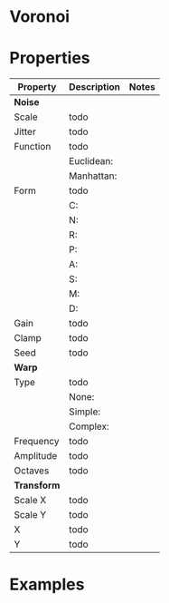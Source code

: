 # Voronoi


# Properties


| Property | Description | Notes | 
| -------- | ----------- | ----- |
| **Noise** |  | | 
| Scale | todo | |
| Jitter | todo | |
| Function | todo | |
| | Euclidean: <desc> | |
| | Manhattan: <desc> | |
| Form | todo | |
| | C: <desc> | |
| | N: <desc> | |
| | R: <desc> | |
| | P: <desc> | |
| | A: <desc> | |
| | S: <desc> | |
| | M: <desc> | |
| | D: <desc> | |
| Gain | todo | |
| Clamp | todo | |
| Seed | todo | |
| **Warp** |  | | 
| Type | todo | |
| | None: <desc> | |
| | Simple: <desc> | |
| | Complex: <desc> | |
| Frequency | todo | |
| Amplitude | todo | |
| Octaves | todo | |
| **Transform** |  | | 
| Scale X | todo | |
| Scale Y | todo | |
| X | todo | |
| Y | todo | |




# Examples
